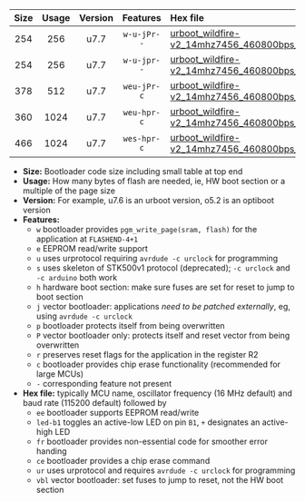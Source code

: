 |Size|Usage|Version|Features|Hex file|
|:-:|:-:|:-:|:-:|:--|
|254|256|u7.7|`w-u-jPr--`|[urboot_wildfire-v2_14mhz7456_460800bps_led+b7_ur_vbl.hex](https://raw.githubusercontent.com/stefanrueger/urboot.hex/main/boards/wildfire-v2/fcpu_14mhz7456/460800_bps/urboot_wildfire-v2_14mhz7456_460800bps_led+b7_ur_vbl.hex)|
|254|256|u7.7|`w-u-jpr--`|[urboot_wildfire-v2_14mhz7456_460800bps_led+b7_fr_ur_vbl.hex](https://raw.githubusercontent.com/stefanrueger/urboot.hex/main/boards/wildfire-v2/fcpu_14mhz7456/460800_bps/urboot_wildfire-v2_14mhz7456_460800bps_led+b7_fr_ur_vbl.hex)|
|378|512|u7.7|`weu-jPr-c`|[urboot_wildfire-v2_14mhz7456_460800bps_ee_led+b7_fr_ce_ur_vbl.hex](https://raw.githubusercontent.com/stefanrueger/urboot.hex/main/boards/wildfire-v2/fcpu_14mhz7456/460800_bps/urboot_wildfire-v2_14mhz7456_460800bps_ee_led+b7_fr_ce_ur_vbl.hex)|
|360|1024|u7.7|`weu-hpr-c`|[urboot_wildfire-v2_14mhz7456_460800bps_ee_led+b7_fr_ce_ur.hex](https://raw.githubusercontent.com/stefanrueger/urboot.hex/main/boards/wildfire-v2/fcpu_14mhz7456/460800_bps/urboot_wildfire-v2_14mhz7456_460800bps_ee_led+b7_fr_ce_ur.hex)|
|466|1024|u7.7|`wes-hpr-c`|[urboot_wildfire-v2_14mhz7456_460800bps_ee_led+b7_fr_ce.hex](https://raw.githubusercontent.com/stefanrueger/urboot.hex/main/boards/wildfire-v2/fcpu_14mhz7456/460800_bps/urboot_wildfire-v2_14mhz7456_460800bps_ee_led+b7_fr_ce.hex)|

- **Size:** Bootloader code size including small table at top end
- **Usage:** How many bytes of flash are needed, ie, HW boot section or a multiple of the page size
- **Version:** For example, u7.6 is an urboot version, o5.2 is an optiboot version
- **Features:**
  + `w` bootloader provides `pgm_write_page(sram, flash)` for the application at `FLASHEND-4+1`
  + `e` EEPROM read/write support
  + `u` uses urprotocol requiring `avrdude -c urclock` for programming
  + `s` uses skeleton of STK500v1 protocol (deprecated); `-c urclock` and `-c arduino` both work
  + `h` hardware boot section: make sure fuses are set for reset to jump to boot section
  + `j` vector bootloader: applications *need to be patched externally*, eg, using `avrdude -c urclock`
  + `p` bootloader protects itself from being overwritten
  + `P` vector bootloader only: protects itself and reset vector from being overwritten
  + `r` preserves reset flags for the application in the register R2
  + `c` bootloader provides chip erase functionality (recommended for large MCUs)
  + `-` corresponding feature not present
- **Hex file:** typically MCU name, oscillator frequency (16 MHz default) and baud rate (115200 default) followed by
  + `ee` bootloader supports EEPROM read/write
  + `led-b1` toggles an active-low LED on pin `B1`, `+` designates an active-high LED
  + `fr` bootloader provides non-essential code for smoother error handing
  + `ce` bootloader provides a chip erase command
  + `ur` uses urprotocol and requires `avrdude -c urclock` for programming
  + `vbl` vector bootloader: set fuses to jump to reset, not the HW boot section

